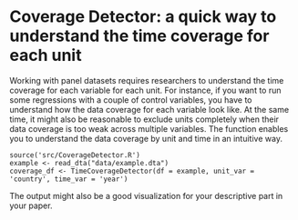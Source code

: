 # Coverage Detector: a quick way to understand the time coverage for each unit

Working with panel datasets requires researchers to understand the time coverage for each variable for each unit. For instance, if you want to run some regressions with a couple of control variables, you have to understand how the data coverage for each variable look like. At the same time, it might also be reasonable to exclude units completely when their data coverage is too weak across multiple variables. The function enables you to understand the data coverage by unit and time in an intuitive way. 

	source('src/CoverageDetector.R')
	example <- read_dta("data/example.dta")
	coverage_df <- TimeCoverageDetector(df = example, unit_var = 'country', time_var = 'year')

The output might also be a good visualization for your descriptive part in your paper.